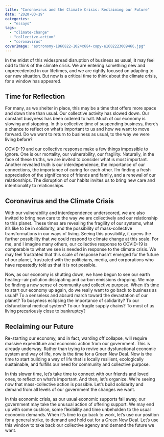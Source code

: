 ```yaml
---
title: "Coronavirus and the Climate Crisis: Reclaiming our Future"
date: "2020-03-19"
categories: 
  - "essays"
tags: 
  - "climate-change"
  - "collective-action"
  - "coronavirus"
coverImage: "astronomy-1866822-1024x684-copy-e1602223009466.jpg"
---
```


In the midst of this widespread disruption of business as usual, it may feel odd to think of the climate crisis. We are entering something new and unprecedented in our lifetimes, and we are rightly focused on adapting to our new situation. But now is a critical time to think about the climate crisis, for a window has appeared.

## Time for Reflection

For many, as we shelter in place, this may be a time that offers more space and down time than usual. Our collective activity has slowed down. Our constant busyness has been ordered to halt. Much of our economy is slowing and stopping. In this collective time of suspending business, there’s a chance to reflect on what’s important to us and how we want to move forward. Do we want to return to business as usual, to the way we were living before?

COVID-19 and our collective response make a few things impossible to ignore. One is our mortality, our vulnerability, our fragility. Naturally, in the face of these truths, we are invited to consider what is most important. Another revealed truth is our interdependence, the importance of our connections, the importance of caring for each other. I’m finding a fresh appreciation of the significance of friends and family, and a renewal of our relationships. The disruption of our habits invites us to bring new care and intentionality to relationships.

## Coronavirus and the Climate Crisis

With our vulnerability and interdependence underscored, we are also invited to bring new care to the way we are collectively and our relationship to this planet. These times are revealing the fragility of our systems, what it’s like to be in solidarity, and the possibility of mass-collective transformations in our ways of living. Seeing this possibility, it opens the further possibility that we could respond to climate change at this scale. For me, and I imagine many others, our collective response to COVID-19 is comparable to what we see is needed in response to the climate crisis. We may feel frustrated that this scale of response hasn't emerged for the future of our planet, frustrated with the politicians, media, and corporations who have repeatedly told us that it is not possible.

Now, as our economy is shutting down, we have begun to see our earth healing--air pollution dissipating and carbon emissions dropping. We may be finding a new sense of community and collective purpose. When it’s time to start our economy up again, do we really want to go back to business as usual? To a senseless and absurd march toward the devastation of our planet? To busyness eclipsing the importance of solidarity? To our disfunctional medical system? To our fragile supply chains? To most of us living precariously close to bankruptcy?

## Reclaiming our Future

Re-starting our economy, and in fact, warding off collapse, will require massive expenditure and economic action from our government. This is already underway. Rather than trying to revive our dysfunctional economic system and way of life, now is the time for a Green New Deal. Now is the time to start building a way of life that is locally resilient, ecologically sustainable, and fulfills our need for community and collective purpose.

In this slower time, let’s take time to connect with our friends and loved ones, to reflect on what’s important. And then, let’s organize. We’re seeing now that mass-collective action is possible. Let’s build solidarity and demand from all levels of our government the changes we want.

In this economic crisis, as our usual economic supports fall away, our government may take the unusual action of offering support. We may end up with some cushion, some flexibility and time unbeholden to the usual economic demands. When it’s time to go back to work, let’s use our position for a general strike, to demand and hold out for a Green New Deal. Let’s use this window to take back our collective agency and demand the future we want.
